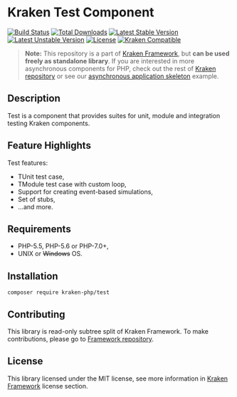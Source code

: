 # Kraken Test Component

[![Build Status](https://travis-ci.org/kraken-php/framework.svg)](https://travis-ci.org/kraken-php/framework)
[![Total Downloads](https://poser.pugx.org/kraken-php/test/downloads)](https://packagist.org/packages/kraken-php/test) 
[![Latest Stable Version](https://poser.pugx.org/kraken-php/test/v/stable)](https://packagist.org/packages/kraken-php/test) 
[![Latest Unstable Version](https://poser.pugx.org/kraken-php/test/v/unstable)](https://packagist.org/packages/kraken-php/test) 
[![License](https://poser.pugx.org/kraken-php/framework/license)](https://packagist.org/packages/kraken-php/framework)
[![Kraken Compatible](https://img.shields.io/badge/kraken-compatible-6b02af.svg)](https://github.com/kraken-php/framework)

> **Note:** This repository is a part of [Kraken Framework][3], but **can be used freely as standalone library**. If you 
are interested in more asynchronous components for PHP, check out the rest of [Kraken repository][5] or see our 
[asynchronous application skeleton][4] example.

## Description

Test is a component that provides suites for unit, module and integration testing Kraken components.

## Feature Highlights

Test features:

* TUnit test case,
* TModule test case with custom loop,
* Support for creating event-based simulations,
* Set of stubs,
* ...and more.

## Requirements

* PHP-5.5, PHP-5.6 or PHP-7.0+,
* UNIX or ~~Windows~~ OS.

## Installation

```
composer require kraken-php/test
```

## Contributing

This library is read-only subtree split of Kraken Framework. To make contributions, please go to [Framework repository][3].

## License

This library licensed under the MIT license, see more information in [Kraken Framework][3] license section.

[1]: http://kraken-php.com
[2]: http://kraken-php.com/docs/api-test
[3]: https://github.com/kraken-php/framework
[4]: https://github.com/kraken-php/kraken
[5]: https://github.com/kraken-php
